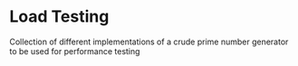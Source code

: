 # Load Testing

Collection of different implementations of a crude prime number generator to be used for performance testing


